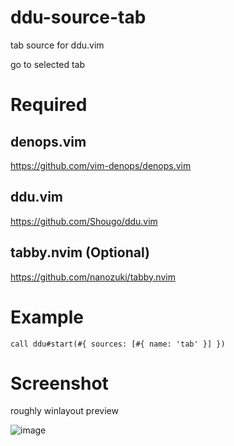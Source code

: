 # ddu-source-tab

tab source for ddu.vim

go to selected tab

# Required

## denops.vim

https://github.com/vim-denops/denops.vim

## ddu.vim

https://github.com/Shougo/ddu.vim

## tabby.nvim (Optional)

https://github.com/nanozuki/tabby.nvim

# Example

```
call ddu#start(#{ sources: [#{ name: 'tab' }] })
```

# Screenshot
roughly winlayout preview

![image](https://user-images.githubusercontent.com/50443168/236665455-d9f7b73f-c51b-400b-a33e-1a7101531c9f.png)
